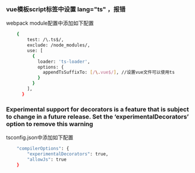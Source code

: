 ### vue模板script标签中设置 lang="ts" ，报错

webpack module配置中添加如下配置

```sh
    {
        test: /\.ts$/,
        exclude: /node_modules/,
        use: [
          {
            loader: 'ts-loader',
            options: {
              appendTsSuffixTo: [/\.vue$/], //设置vue文件可以使用ts
            }
          }
        ],
      }
```

### Experimental support for decorators is a feature that is subject to change in a future release. Set the ‘experimentalDecorators’ option to remove this warning
    
tsconfig.json中添加如下配置

```sh
    "compilerOptions": {
        "experimentalDecorators": true,
        "allowJs": true
    }
```




